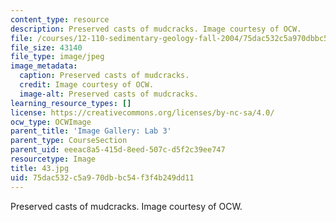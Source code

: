 ```yaml
---
content_type: resource
description: Preserved casts of mudcracks. Image courtesy of OCW.
file: /courses/12-110-sedimentary-geology-fall-2004/75dac532c5a970dbbc54f3f4b249dd11_43.jpg
file_size: 43140
file_type: image/jpeg
image_metadata:
  caption: Preserved casts of mudcracks.
  credit: Image courtesy of OCW.
  image-alt: Preserved casts of mudcracks.
learning_resource_types: []
license: https://creativecommons.org/licenses/by-nc-sa/4.0/
ocw_type: OCWImage
parent_title: 'Image Gallery: Lab 3'
parent_type: CourseSection
parent_uid: eeeac8a5-415d-8eed-507c-d5f2c39ee747
resourcetype: Image
title: 43.jpg
uid: 75dac532-c5a9-70db-bc54-f3f4b249dd11
---
```

Preserved casts of mudcracks. Image courtesy of OCW.